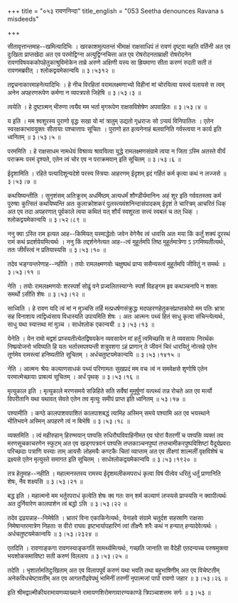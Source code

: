 +++
title = "०५३ रावणनिन्दा"
title_english = "053 Seetha denounces Ravana s misdeeds"

+++


सीतावृत्तान्तमाह--खमित्यादिभिः । खरकाशमुत्पतन्तं भीमाक्षं राक्षसाधिपं तं
रावणं दृष्ट्वा महति वर्तिनी अत एव दुःखिता प्राप्तखेदा अत एव परमोद्विग्ना
अत्युद्विग्नचित्ता अत एव रोषरोदनताम्राक्षी रोषरोदनेन
रावणविषयककोपहेतुकाश्रुविमोकेन ताम्रे अरुणे अक्षिणी यस्य सा ह्रियमाणा
सीता करुणं रुदती सती तं रावणमब्रवीत् । श्लोकद्वयमेकान्वयि  ॥  ३।५३१२  ॥   

  

तद्वचनाकारमाहनेत्यादिभिः । हे नीच विरहितां वरामलक्ष्मणाभ्यो विहीनां मां
चोरयित्वा यस्त्वं पलायसे स त्वम् अनेन अपहरणरूपेण कर्मणा न व्यपत्रपसे
जिहेषि  ॥  ३।५३।३  ॥   

  

त्वयेति । हे दुष्टात्मन् भीरुणा त्वयैव मम भर्ता मृगरूपेण राक्षसविशेषेण
अपवाहितः  ॥  ३।५३।४  ॥   

  

य इति । मम श्वशुरस्य पुराणो वृद्धः सखा यो मां त्रातुम् उद्यतो गृध्रराजः
सो ऽप्ययं विनिपातितः । एतेन स्वरक्षकाभावयुक्तः सीतायाः पश्चात्तापः
सूचितः । पुराणो हत इत्यनेनाहं बलवानिति गर्वस्त्वया न कार्य इति ध्वनितम्
 ॥  ३।५३।५  ॥   

  

परममिति । हे राक्षसाधम नामधेयं विश्राव्य श्रावयित्वा युद्धे
रामलक्ष्मणसंग्रामे त्वया न जिता ऽस्मि अतस्ते वीर्यं पराक्रमः परमं
दृश्यते, एतेन त्वं चोर एव न पराक्रमवान् इति सूचितम्  ॥  ३।५३।६  ॥   

  

ईदृशामिति । रहिते पत्यादिशून्यदेशे परस्य स्त्रियाः आहरणम् ईदृशम् इदं
गर्हितं कर्म कृत्वा कथं न लज्जसे  ॥  ३।५३।७  ॥   

  

कथयिष्यन्तीति । सुनृशंसम् अतिक्रूरम् अधर्मिष्ठम् अत्यधर्मं
शौण्डीर्यमानिनः अहं शूर इति गर्ववतस्तव कर्म पुरुषाः कुत्सितं कथयिष्यन्ति
अतः कुलाक्रोशकरं पुलस्त्यवंशनिन्दासंपादकम् ईदृशं ते चारित्रम् आचरितं
धिक् अत एव तदा अपहरणात् पूर्वकाले त्वया कथितं यत् शौर्यं स्वशूरता
सत्त्वं स्वबलं च तत् धिक् । श्लोकद्वयमेकान्वयि  ॥  ३।५२।८९  ॥   

  

ननु क्वा ऽस्ति राम इत्यत आह--किमियत् यस्माद्धेतोः जवेन वेगेनैव त्वं
धावसि अतः मया किं कर्तुं शक्यं दूरस्थं रामं कथं प्रदर्शयेयमित्यर्थः ।
ननु किं तद्दर्शनेनेत्यत आह--त्वं मुहूर्तमपि तिष्ठ मुहूर्तमात्रेणा ऽ
ऽगमिष्यतीत्यर्थः, ततः जीवँस्त्वं न प्रतियास्यसि  ॥  ३।५३।१०  ॥   

  

तदेव भङ्ग्यन्तरेणाह--नहीति । तयोः रामलक्ष्मणयोः चक्षुष्पथं प्राप्य
ससैन्यस्त्वं मुहूर्तमपि जीवितुं न समर्थः  ॥  ३।५३।११  ॥   

  

नेति । तयोः रामलक्ष्मणयोः शरस्पर्शं सोढुं वने प्रज्वलितस्याग्नेः स्पर्शं
विहङ्गम इव कथञ्चनापि न शक्तः समर्थो ऽसीति शेषः  ॥  ३।५३।१२  ॥   

  

साध्विति । हे रावण यदि त्वं मां न मुञ्चसि तर्हि मत्प्रधर्षणसंक्रुद्धः
मदपहरणहेतुकसंप्राप्तकोपो मम पतिः भ्रात्रा सह विनाशाय त्वद्विध्वंसाय
विधास्यति उपायमिति शेषः । अतः आत्मनः पथ्यं हितं साधु कृत्वा
संचिन्त्येत्यर्थः, साधु यथा स्यात्तथा मां मुञ्च । सार्धश्लोक एकान्वयी  ॥ 
३।५३।१३  ॥   

  

येनेति । येन रामो मद्वशं प्राप्स्यतीत्येतद्विषयकेन व्यवसायेन मां हर्तुं
त्वमिच्छसि स ते व्यवसायः निरर्थकः निष्प्रयोजनो भविष्यति हि यतः
भर्तारमपश्यन्ती शत्रुवशगा ऽहं प्राणान् ते जीवनं चिरं धारयितुं नोत्सहे
एतेन तूर्णमेव रामस्त्वां हनिष्यतीति सूचितम् । अर्धचतुष्टयमेकान्वयि  ॥ 
३।५३।१४१५  ॥   

  

नेति । आत्मनः श्रेयः कल्याणसाधकं पथ्यं परिणामतः सुखप्रदं मम वचः त्वं न
समवेक्षसे शृणोषि एतेन परमात्मेच्छायाः प्राबल्यं सूचितम् । अर्धं पृथक्  ॥ 
३।५३।१६  ॥   

  

मृत्युकाल इति । मृत्युकाले मरणसमये सन्निहिते सति सर्वेषां मुमूर्षूणां
यत्पथ्यं तन्न रोचते अत एव मर्त्यो विपरीतानि यथा यथावत् सेवते एतेन तव
मृत्युः समीपं प्राप्त इति ध्वनितम्  ॥  ५३।१७  ॥   

  

पश्यामीति । कण्ठे कालपाशवपाशितं कालपाशबद्धं त्वामिह अस्मिन् समये पश्यामि
अत एव भयस्थाने भीतिभवने अस्मिन् अपहरणे त्वं न बिभेषि  ॥  ३।५३।१८  ॥   

  

व्यक्तमिति । त्वं महीरुहान् हिरण्मयान् पश्यसि रुधिरौघविवाहिनीमत एव घोरां
वैतरणीं च पश्यसि व्यक्तं तव मरणसूचकाचरणेन स्फुटम् अत एव खड्गपत्रवनं
पश्यसि तप्तकाञ्चनपुष्पां तप्तचामीकरपुष्पविशिष्टां वैदूर्यप्रवराः
परिच्छदाः पत्राणि यस्याः ताम् आयसैः लोहमयैः कण्टकैः चितां व्याप्ताम् अत
एव तीक्ष्णां शाल्मलीं वृक्षविशेषं च द्रक्ष्यसे एतेन मृत्युस्ते समागत इति
सूचितम् । सार्धश्लोकद्वयमेकान्वयि  ॥  ३।५३।१९२०  ॥   

  

तत्र हेतुमाह--नहीति । महात्मनस्तस्य रामस्य ईदृशमलीकमपराधं कृत्वा विषं
पीत्वेव धरितुं धर्तुं प्राणानिति शेषः, नैव शक्ष्यसि  ॥  ३।५३।२१  ॥   

  

बद्ध इति । महात्मनो मम भर्तुरपराधं कृत्वेति शेषः क्व गतः सन् शर्म
कल्याणं लप्स्यसे प्राप्स्यसि न क्वापीत्यर्थः अत दुर्निवारेण कालपाशेन
त्वं बद्धो ऽसि  ॥  ३।५३।२२  ॥   

  

तदेव द्रढयन्नाह--निमेषेति । भ्रातरं विना एकाकिनेत्यर्थः, येनाहवे
संग्रामे चतुर्दश सहस्राणि राक्षसाः निमेषान्तरमात्रेण निहताः स वीरो राघवः
इष्टभार्यापहारिणं त्वां तीक्ष्णैः शरैः कथं न हन्यात् हन्यादेवेत्यर्थः ।
अर्धचतुष्टयमेकान्वयि  ॥  ३।५३।२३२४  ॥   

  

एतदिति । रावणाङ्कगा रावणस्याङ्कगतिं सामर्थ्यमित्यर्थः, गच्छति जानाति सा
वैदेही एतदन्यच्च परुषमुक्त्वा भयशोकसमाविष्टा सती करुणं विललाप  ॥  ३।५३।२५
 ॥   

  

तदेति । भृशार्तामतिदुःखिताम् अत एव विलापपूर्वं करुणं यथा भवति तथा
बहुभाषिणीम् अत एव विचेष्टतीम् अनेकविधचेष्टावतीम् अत एव आगतरौद्रवेपथुं
भामिनीं तरुणीं नृपात्मजां पापो रावणो जहार  ॥  ३।५३।२६  ॥   

  

इति श्रीमद्वाल्मीकीयरामायणव्याख्याने रामायणशिरोमणावारण्यकाण्डे
त्रिपञ्चाशत्तमः सर्गः  ॥  ३।५३  ॥   

  


